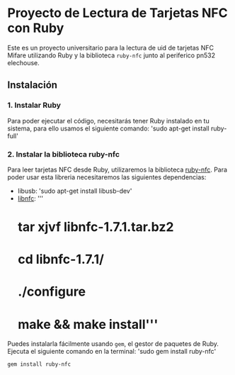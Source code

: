 # Proyecto de Lectura de Tarjetas NFC con Ruby

Este es un proyecto universitario para la lectura de uid de tarjetas NFC Mifare utilizando Ruby y la biblioteca `ruby-nfc` junto al periferico pn532 elechouse.

## Instalación

### 1. Instalar Ruby

Para poder ejecutar el código, necesitarás tener Ruby instalado en tu sistema, para ello usamos el siguiente comando:
'sudo apt-get install ruby-full'

### 2. Instalar la biblioteca ruby-nfc

Para leer tarjetas NFC desde Ruby, utilizaremos la biblioteca [ruby-nfc](). 
Para poder usar esta libreria necesitaremos las siguientes dependencias:
- libusb: 'sudo apt-get install libusb-dev'
- [libnfc](): '''
  # tar xjvf libnfc-1.7.1.tar.bz2
  # cd libnfc-1.7.1/
  # ./configure
  # make && make install'''

Puedes instalarla fácilmente usando `gem`, el gestor de paquetes de Ruby. Ejecuta el siguiente comando en la terminal:
'sudo gem install ruby-nfc'


```bash
gem install ruby-nfc

